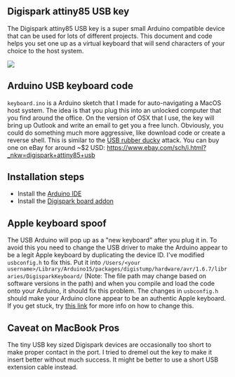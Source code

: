 ## Digispark attiny85 USB key

The Digispark attiny85 USB key is a super small Arduino compatible device that can be used for lots of different projects. This document and code helps you set one up as a virtual keyboard that will send characters of your choice to the host system.

![](https://s3.amazonaws.com/chris408.com/attiny85.png)

## Arduino USB keyboard code
`keyboard.ino` is a Arduino sketch that I made for auto-navigating a MacOS host system. The idea is that you plug this into an unlocked computer that you find around the office. On the version of OSX that I use, the key will bring up Outlook and write an email to get you a free lunch. Obviously, you could do something much more aggressive, like download code or create a reverse shell. This is similar to the [USB rubber ducky](https://www.hak5.org/gear/usb-rubber-ducky) attack.
You can buy one on eBay for around ~$2 USD: https://www.ebay.com/sch/i.html?_nkw=digispark+attiny85+usb

## Installation steps
+ Install the [Arduino IDE](https://www.arduino.cc/en/Main/Software)
+ Install the [Digispark board addon](https://digistump.com/wiki/digispark/tutorials/connecting)

## Apple keyboard spoof
The USB Arduino will pop up as a "new keyboard" after you plug it in. To avoid this you need to change the USB driver to make the Arduino appear to be a legit Apple keyboard by duplicating the device ID. I've modified `usbconfig.h` to fix this. Put it into `/Users/<your username>/Library/Arduino15/packages/digistump/hardware/avr/1.6.7/libraries/DigisparkKeyboard/` (Note: The file path may change based on software versions in the path) and when you compile and load the code onto your Arduino, it should fix this problem.
The changes in `usbconfig.h` should make your Arduino clone appear to be an authentic Apple keyboard. If you get stuck, try [this link](https://digistump.com/board/index.php?topic=2612.0) for more info on how to change this.

## Caveat on MacBook Pros
The tiny USB key sized Digispark devices are occasionally too short to make proper contact in the port. I tried to dremel out the key to make it insert better without much success. It might be better to use a short USB extension cable instead.
